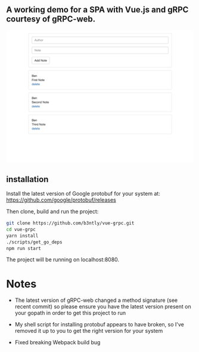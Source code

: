 ## A working demo for a SPA with Vue.js and gRPC courtesy of gRPC-web.

![Screenshot](./screenshot.png)

## installation

Install the latest version of Google protobuf for your system at: https://github.com/google/protobuf/releases

Then clone, build and run the project:

```bash
git clone https://github.com/b3ntly/vue-grpc.git
cd vue-grpc
yarn install
./scripts/get_go_deps
npm run start
```

The project will be running on localhost:8080.

# Notes

* The latest version of gRPC-web changed a method signature (see recent commit) so please ensure
you have the latest version present on your gopath in order to get this project
to run

* My shell script for installing protobuf appears to have broken, so I've removed it up to you to get the right version for your system

* Fixed breaking Webpack build bug